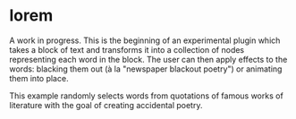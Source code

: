 lorem
=====

A work in progress. This is the beginning of an experimental plugin which takes a block of text and transforms it into a collection of nodes representing each word in the block. The user can then apply effects to the words: blacking them out (à la "newspaper blackout poetry") or animating them into place.

This example randomly selects words from quotations of famous works of literature with the goal of creating accidental poetry.